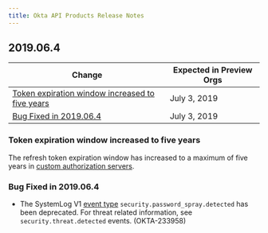 ```yaml
---
title: Okta API Products Release Notes
---
```


## 2019.06.4

| Change                                                                                             | Expected in Preview Orgs |
|----------------------------------------------------------------------------------------------------|--------------------------|
| [Token expiration window increased to five years](#token-expiration-window-increased-to-five-years)| July 3, 2019             |
| [Bug Fixed in 2019.06.4](#bug-fixed-in-2019-06-4)                                                  | July 3, 2019             |

### Token expiration window increased to five years

The refresh token expiration window has increased to a maximum of five years in [custom authorization servers](/docs/guides/customize-authz-server/create-rules-for-policy/). <!-- OKTA-207202 -->

### Bug Fixed in 2019.06.4

* The SystemLog V1 [event type](/docs/reference/api/event-types/) `security.password_spray.detected` has been deprecated. For threat related information, see `security.threat.detected` events. (OKTA-233958)